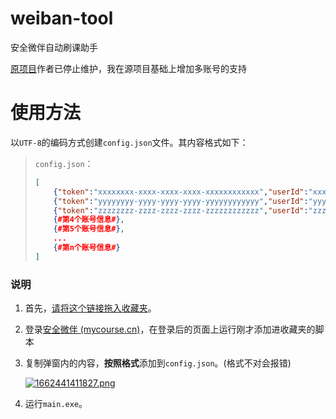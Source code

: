 # weiban-tool

安全微伴自动刷课助手

[原项目](https://github.com/Coaixy/weiban-tool)作者已停止维护，我在源项目基础上增加多账号的支持

# 使用方法

以`UTF-8`的编码方式创建`config.json`文件。其内容格式如下：

> `config.json`：
>
> ```json
> [
>     {"token":"xxxxxxxx-xxxx-xxxx-xxxx-xxxxxxxxxxxx","userId":"xxxxxxxx-xxxx-xxxx-xxxx-xxxxxxxxxxxx","tenantCode":"00000001","userProjectId":"xxxxxxxx-xxxx-xxxx-xxxx-xxxxxxxxxxxx"},
>     {"token":"yyyyyyyy-yyyy-yyyy-yyyy-yyyyyyyyyyyy","userId":"yyyyyyyy-yyyy-yyyy-yyyy-yyyyyyyyyyyy","tenantCode":"00000002","userProjectId":"yyyyyyyy-yyyy-yyyy-yyyy-yyyyyyyyyyyy"},
>     {"token":"zzzzzzzz-zzzz-zzzz-zzzz-zzzzzzzzzzzz","userId":"zzzzzzzz-zzzz-zzzz-zzzz-zzzzzzzzzzzz","tenantCode":"00000003","userProjectId":"zzzzzzzz-zzzz-zzzz-zzzz-zzzzzzzzzzzz"},
>     {#第4个账号信息#},
>     {#第5个账号信息#},
>     ...
>     {#第n个账号信息#}
> ]
> ```

### 说明

1. 首先，<a href="javascript:(function(){data=JSON.parse(localStorage.user);prompt('',JSON.stringify({token:data['token'],userId:data['userId'], tenantCode:data['tenantCode'], userProjectId: data['preUserProjectId']}));})();">请将这个链接拖入收藏夹</a>。

2. 登录[安全微伴 (mycourse.cn)](http://weiban.mycourse.cn/#/login)，在登录后的页面上运行刚才添加进收藏夹的脚本

3. 复制弹窗内的内容，**按照格式**添加到`config.json`。(格式不对会报错)

   [![1662441411827.png](http://png.eot.ooo/i/2022/09/06/6316d7c7f3567.png)](http://png.eot.ooo/i/2022/09/06/6316d7c7f3567.png)
   
4. 运行`main.exe`。
